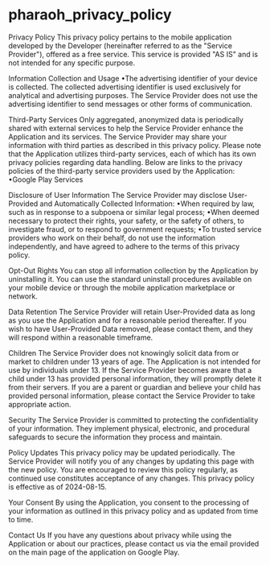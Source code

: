 # pharaoh_privacy_policy
Privacy Policy
This privacy policy pertains to the mobile application developed by the Developer (hereinafter referred to as the "Service Provider"), offered as a free service. This service is provided "AS IS" and is not intended for any specific purpose.

Information Collection and Usage
•The advertising identifier of your device is collected.
The collected advertising identifier is used exclusively for analytical and advertising purposes. The Service Provider does not use the advertising identifier to send messages or other forms of communication.

Third-Party Services
Only aggregated, anonymized data is periodically shared with external services to help the Service Provider enhance the Application and its services. The Service Provider may share your information with third parties as described in this privacy policy. Please note that the Application utilizes third-party services, each of which has its own privacy policies regarding data handling. Below are links to the privacy policies of the third-party service providers used by the Application:
•Google Play Services

Disclosure of User Information
The Service Provider may disclose User-Provided and Automatically Collected Information:
•When required by law, such as in response to a subpoena or similar legal process;
•When deemed necessary to protect their rights, your safety, or the safety of others, to investigate fraud, or to respond to government requests;
•To trusted service providers who work on their behalf, do not use the information independently, and have agreed to adhere to the terms of this privacy policy.

Opt-Out Rights
You can stop all information collection by the Application by uninstalling it. You can use the standard uninstall procedures available on your mobile device or through the mobile application marketplace or network.

Data Retention
The Service Provider will retain User-Provided data as long as you use the Application and for a reasonable period thereafter. If you wish to have User-Provided Data removed, please contact them, and they will respond within a reasonable timeframe.

Children
The Service Provider does not knowingly solicit data from or market to children under 13 years of age. The Application is not intended for use by individuals under 13. If the Service Provider becomes aware that a child under 13 has provided personal information, they will promptly delete it from their servers. If you are a parent or guardian and believe your child has provided personal information, please contact the Service Provider to take appropriate action.

Security
The Service Provider is committed to protecting the confidentiality of your information. They implement physical, electronic, and procedural safeguards to secure the information they process and maintain.

Policy Updates
This privacy policy may be updated periodically. The Service Provider will notify you of any changes by updating this page with the new policy. You are encouraged to review this policy regularly, as continued use constitutes acceptance of any changes.
This privacy policy is effective as of 2024-08-15.

Your Consent
By using the Application, you consent to the processing of your information as outlined in this privacy policy and as updated from time to time.

Contact Us
If you have any questions about privacy while using the Application or about our practices, please contact us via the email provided on the main page of the application on Google Play.
